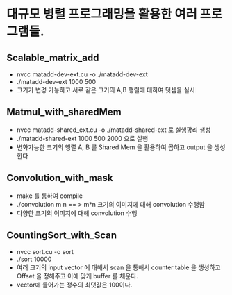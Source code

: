 # 대규모 병렬 프로그래밍을 활용한 여러 프로그램들.

## Scalable_matrix_add

- nvcc matadd-dev-ext.cu -o ./matadd-dev-ext
- ./matadd-dev-ext 1000 500
- 크기가 변경 가능하고 서로 같은 크기의 A,B 행렬에 대하여 덧셈을 실시

## Matmul_with_sharedMem

- nvcc matadd-shared_ext.cu -o ./matadd-shared-ext 로 실행팡리 생성
- ./matadd-shared-ext 1000 500 2000 으로 실행
- 변화가능한 크기의 행렬 A, B 를 Shared Mem 을 활용하여 곱하고 output 을 생성한다 


## Convolution_with_mask

- make 를 통하여 compile
- ./convolution m n  == > m*n 크기의 이미지에 대해 convolution 수행함
- 다양한 크기의 이미지에 대해 convolution 수행

## CountingSort_with_Scan

- nvcc sort.cu -o sort
- ./sort 10000
- 여러 크기의 input vector 에 대해서 scan 을 통해서 counter table 을 생성하고 Offset 을 정해주고 이에 맞게 buffer 를 채운다.
- vector에 들어가는 정수의 최댓값은 100이다.
